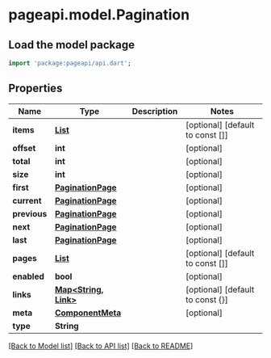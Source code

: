 # pageapi.model.Pagination

## Load the model package
```dart
import 'package:pageapi/api.dart';
```

## Properties
Name | Type | Description | Notes
------------ | ------------- | ------------- | -------------
**items** | [**List<Pointer>**](Pointer.md) |  | [optional] [default to const []]
**offset** | **int** |  | [optional] 
**total** | **int** |  | [optional] 
**size** | **int** |  | [optional] 
**first** | [**PaginationPage**](PaginationPage.md) |  | [optional] 
**current** | [**PaginationPage**](PaginationPage.md) |  | [optional] 
**previous** | [**PaginationPage**](PaginationPage.md) |  | [optional] 
**next** | [**PaginationPage**](PaginationPage.md) |  | [optional] 
**last** | [**PaginationPage**](PaginationPage.md) |  | [optional] 
**pages** | [**List<PaginationPage>**](PaginationPage.md) |  | [optional] [default to const []]
**enabled** | **bool** |  | [optional] 
**links** | [**Map<String, Link>**](Link.md) |  | [optional] [default to const {}]
**meta** | [**ComponentMeta**](ComponentMeta.md) |  | [optional] 
**type** | **String** |  | 

[[Back to Model list]](../README.md#documentation-for-models) [[Back to API list]](../README.md#documentation-for-api-endpoints) [[Back to README]](../README.md)



